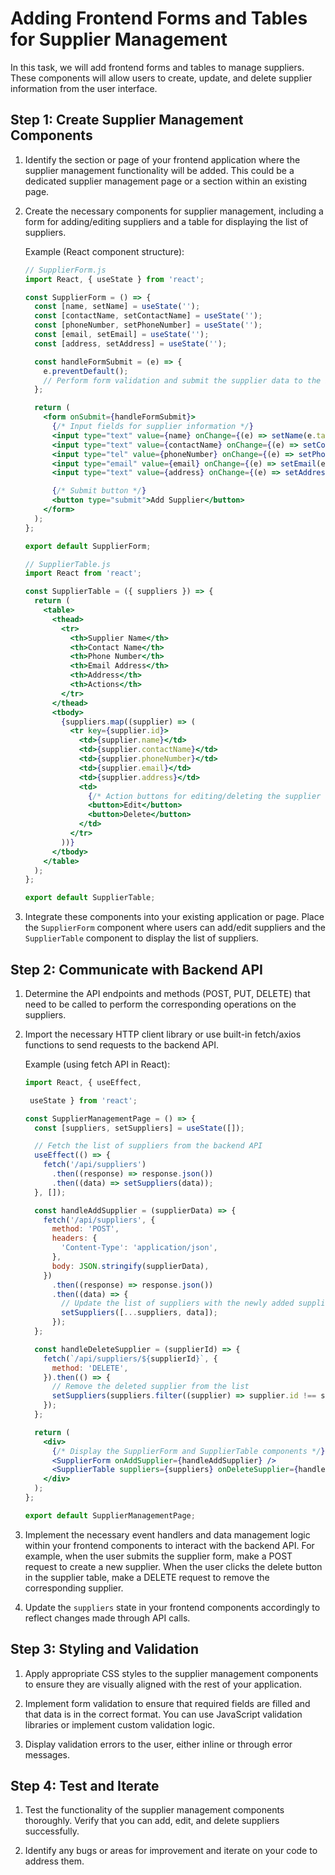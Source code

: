 # Adding Frontend Forms and Tables for Supplier Management

In this task, we will add frontend forms and tables to manage suppliers. These components will allow users to create, update, and delete supplier information from the user interface.

## Step 1: Create Supplier Management Components

1. Identify the section or page of your frontend application where the supplier management functionality will be added. This could be a dedicated supplier management page or a section within an existing page.

2. Create the necessary components for supplier management, including a form for adding/editing suppliers and a table for displaying the list of suppliers.
    
    Example (React component structure):
    
    ```jsx
    // SupplierForm.js
    import React, { useState } from 'react';
    
    const SupplierForm = () => {
      const [name, setName] = useState('');
      const [contactName, setContactName] = useState('');
      const [phoneNumber, setPhoneNumber] = useState('');
      const [email, setEmail] = useState('');
      const [address, setAddress] = useState('');
    
      const handleFormSubmit = (e) => {
        e.preventDefault();
        // Perform form validation and submit the supplier data to the backend API
      };
    
      return (
        <form onSubmit={handleFormSubmit}>
          {/* Input fields for supplier information */}
          <input type="text" value={name} onChange={(e) => setName(e.target.value)} placeholder="Supplier Name" />
          <input type="text" value={contactName} onChange={(e) => setContactName(e.target.value)} placeholder="Contact Name" />
          <input type="tel" value={phoneNumber} onChange={(e) => setPhoneNumber(e.target.value)} placeholder="Phone Number" />
          <input type="email" value={email} onChange={(e) => setEmail(e.target.value)} placeholder="Email Address" />
          <input type="text" value={address} onChange={(e) => setAddress(e.target.value)} placeholder="Address" />
    
          {/* Submit button */}
          <button type="submit">Add Supplier</button>
        </form>
      );
    };
    
    export default SupplierForm;
    ```
    
    ```jsx
    // SupplierTable.js
    import React from 'react';
    
    const SupplierTable = ({ suppliers }) => {
      return (
        <table>
          <thead>
            <tr>
              <th>Supplier Name</th>
              <th>Contact Name</th>
              <th>Phone Number</th>
              <th>Email Address</th>
              <th>Address</th>
              <th>Actions</th>
            </tr>
          </thead>
          <tbody>
            {suppliers.map((supplier) => (
              <tr key={supplier.id}>
                <td>{supplier.name}</td>
                <td>{supplier.contactName}</td>
                <td>{supplier.phoneNumber}</td>
                <td>{supplier.email}</td>
                <td>{supplier.address}</td>
                <td>
                  {/* Action buttons for editing/deleting the supplier */}
                  <button>Edit</button>
                  <button>Delete</button>
                </td>
              </tr>
            ))}
          </tbody>
        </table>
      );
    };
    
    export default SupplierTable;
    ```

3. Integrate these components into your existing application or page. Place the `SupplierForm` component where users can add/edit suppliers and the `SupplierTable` component to display the list of suppliers.

## Step 2: Communicate with Backend API

1. Determine the API endpoints and methods (POST, PUT, DELETE) that need to be called to perform the corresponding operations on the suppliers.

2. Import the necessary HTTP client library or use built-in fetch/axios functions to send requests to the backend API.

    Example (using fetch API in React):

    ```jsx
    import React, { useEffect,
    
     useState } from 'react';
    
    const SupplierManagementPage = () => {
      const [suppliers, setSuppliers] = useState([]);
    
      // Fetch the list of suppliers from the backend API
      useEffect(() => {
        fetch('/api/suppliers')
          .then((response) => response.json())
          .then((data) => setSuppliers(data));
      }, []);
    
      const handleAddSupplier = (supplierData) => {
        fetch('/api/suppliers', {
          method: 'POST',
          headers: {
            'Content-Type': 'application/json',
          },
          body: JSON.stringify(supplierData),
        })
          .then((response) => response.json())
          .then((data) => {
            // Update the list of suppliers with the newly added supplier
            setSuppliers([...suppliers, data]);
          });
      };
    
      const handleDeleteSupplier = (supplierId) => {
        fetch(`/api/suppliers/${supplierId}`, {
          method: 'DELETE',
        }).then(() => {
          // Remove the deleted supplier from the list
          setSuppliers(suppliers.filter((supplier) => supplier.id !== supplierId));
        });
      };
    
      return (
        <div>
          {/* Display the SupplierForm and SupplierTable components */}
          <SupplierForm onAddSupplier={handleAddSupplier} />
          <SupplierTable suppliers={suppliers} onDeleteSupplier={handleDeleteSupplier} />
        </div>
      );
    };
    
    export default SupplierManagementPage;
    ```

3. Implement the necessary event handlers and data management logic within your frontend components to interact with the backend API. For example, when the user submits the supplier form, make a POST request to create a new supplier. When the user clicks the delete button in the supplier table, make a DELETE request to remove the corresponding supplier.

4. Update the `suppliers` state in your frontend components accordingly to reflect changes made through API calls.

## Step 3: Styling and Validation

1. Apply appropriate CSS styles to the supplier management components to ensure they are visually aligned with the rest of your application.

2. Implement form validation to ensure that required fields are filled and that data is in the correct format. You can use JavaScript validation libraries or implement custom validation logic.

3. Display validation errors to the user, either inline or through error messages.

## Step 4: Test and Iterate

1. Test the functionality of the supplier management components thoroughly. Verify that you can add, edit, and delete suppliers successfully.

2. Identify any bugs or areas for improvement and iterate on your code to address them.
